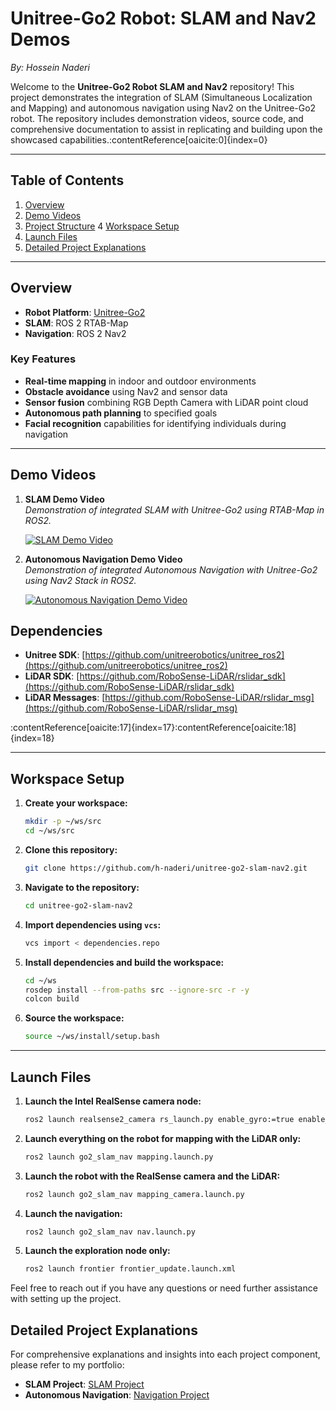 # Unitree-Go2 Robot: SLAM and Nav2 Demos

*By: Hossein Naderi*

Welcome to the **Unitree-Go2 Robot SLAM and Nav2** repository! This project demonstrates the integration of SLAM (Simultaneous Localization and Mapping) and autonomous navigation using Nav2 on the Unitree-Go2 robot. The repository includes demonstration videos, source code, and comprehensive documentation to assist in replicating and building upon the showcased capabilities.&#8203;:contentReference[oaicite:0]{index=0}

---

## Table of Contents

1. [Overview](#overview)
2. [Demo Videos](#demo-videos)
3. [Project Structure](#project-structure)
4 [Workspace Setup](#workspace-setup)
5. [Launch Files](#launch-files)
6. [Detailed Project Explanations](#detailed-project-explanations)

---

## Overview

- **Robot Platform**: [Unitree-Go2](https://www.unitree.com/products/go2)
- **SLAM**: ROS 2 RTAB-Map
- **Navigation**: ROS 2 Nav2

### Key Features

- **Real-time mapping** in indoor and outdoor environments
- **Obstacle avoidance** using Nav2 and sensor data
- **Sensor fusion** combining RGB Depth Camera with LiDAR point cloud
- **Autonomous path planning** to specified goals
- **Facial recognition** capabilities for identifying individuals during navigation

---

## Demo Videos

1. **SLAM Demo Video**  
   *Demonstration of integrated SLAM with Unitree-Go2 using RTAB-Map in ROS2.*

   [![SLAM Demo Video](https://github.com/user-attachments/assets/99b8062b-3fb6-4a19-bc97-b03568393300)](https://github.com/user-attachments/assets/99b8062b-3fb6-4a19-bc97-b03568393300)

2. **Autonomous Navigation Demo Video**  
   *Demonstration of integrated Autonomous Navigation with Unitree-Go2 using Nav2 Stack in ROS2.*

   [![Autonomous Navigation Demo Video](https://github.com/user-attachments/assets/3f4abc8c-d612-4665-a894-e6b635843b2e)](https://github.com/user-attachments/assets/3f4abc8c-d612-4665-a894-e6b635843b2e)



## Dependencies



- **Unitree SDK**: [https://github.com/unitreerobotics/unitree_ros2](https://github.com/unitreerobotics/unitree_ros2)
- **LiDAR SDK**: [https://github.com/RoboSense-LiDAR/rslidar_sdk](https://github.com/RoboSense-LiDAR/rslidar_sdk)
- **LiDAR Messages**: [https://github.com/RoboSense-LiDAR/rslidar_msg](https://github.com/RoboSense-LiDAR/rslidar_msg)

:contentReference[oaicite:17]{index=17}&#8203;:contentReference[oaicite:18]{index=18}

---

## Workspace Setup



1. **Create your workspace:**
   ```bash
   mkdir -p ~/ws/src
   cd ~/ws/src
   ```

2. **Clone this repository:**
   ```bash
   git clone https://github.com/h-naderi/unitree-go2-slam-nav2.git

   ```
3. **Navigate to the repository:**

   ```bash
   cd unitree-go2-slam-nav2
   ```

4. **Import dependencies using `vcs`:**

   ```bash
   vcs import < dependencies.repo
   ```   
5. **Install dependencies and build the workspace:**

   ```bash
   cd ~/ws
   rosdep install --from-paths src --ignore-src -r -y
   colcon build
   ```

6. **Source the workspace:**

   ```bash
   source ~/ws/install/setup.bash
   ```

---

## Launch Files

1. **Launch the Intel RealSense camera node:**
    ```sh
    ros2 launch realsense2_camera rs_launch.py enable_gyro:=true enable_accel:=true unite_imu_method:=1 enable_infra1:=true enable_infra2:=true enable_sync:=true
    ```

2. **Launch everything on the robot for mapping with the LiDAR only:**
    ```sh
    ros2 launch go2_slam_nav mapping.launch.py
    ```

3. **Launch the robot with the RealSense camera and the LiDAR:**
    ```sh
    ros2 launch go2_slam_nav mapping_camera.launch.py
    ```
4. **Launch the navigation:**
    ```sh
    ros2 launch go2_slam_nav nav.launch.py
    ```

5. **Launch the exploration node only:**
    ```sh
    ros2 launch frontier frontier_update.launch.xml
    ```



Feel free to reach out if you have any questions or need further assistance with setting up the project.

## Detailed Project Explanations

For comprehensive explanations and insights into each project component, please refer to my portfolio:

- **SLAM Project**: [SLAM Project](https://h-naderi.github.io/projects/1-slam)
- **Autonomous Navigation**: [Navigation Project](https://h-naderi.github.io/projects/3-auto-nav-and-exploration)

